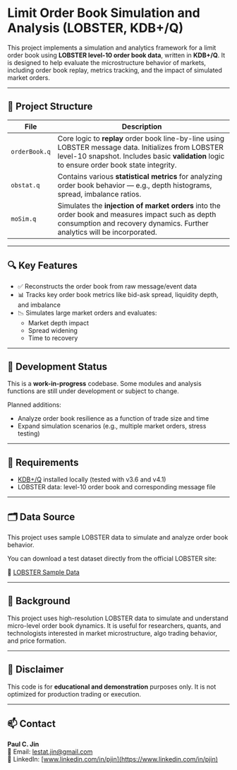 # Limit Order Book Simulation and Analysis (LOBSTER, KDB+/Q)

This project implements a simulation and analytics framework for a limit order book using **LOBSTER level-10 order book data**, written in **KDB+/Q**. It is designed to help evaluate the microstructure behavior of markets, including order book replay, metrics tracking, and the impact of simulated market orders.

---

## 📁 Project Structure

| File         | Description |
|--------------|-------------|
| `orderBook.q` | Core logic to **replay** order book line-by-line using LOBSTER message data. Initializes from LOBSTER level-10 snapshot. Includes basic **validation** logic to ensure order book state integrity. |
| `obstat.q`    | Contains various **statistical metrics** for analyzing order book behavior — e.g., depth histograms, spread, imbalance ratios. |
| `moSim.q`     | Simulates the **injection of market orders** into the order book and measures impact such as depth consumption and recovery dynamics. Further analytics will be incorporated. |

---

## 🔍 Key Features

- ✅ Reconstructs the order book from raw message/event data
- 📊 Tracks key order book metrics like bid-ask spread, liquidity depth, and imbalance
- 📉 Simulates large market orders and evaluates:
  - Market depth impact
  - Spread widening
  - Time to recovery

---

## 🚧 Development Status

This is a **work-in-progress** codebase. Some modules and analysis functions are still under development or subject to change.

Planned additions:
- Analyze order book resilience as a function of trade size and time
- Expand simulation scenarios (e.g., multiple market orders, stress testing)

---

## 🔧 Requirements

- [KDB+/Q](https://kx.com) installed locally (tested with v3.6 and v4.1)
- LOBSTER data: level-10 order book and corresponding message file

---

## 🗂️ Data Source

This project uses sample LOBSTER data to simulate and analyze order book behavior.

You can download a test dataset directly from the official LOBSTER site:

🔗 [LOBSTER Sample Data](https://lobsterdata.com/info/DataSamples.php)

---

## 🧠 Background

This project uses high-resolution LOBSTER data to simulate and understand micro-level order book dynamics. It is useful for researchers, quants, and technologists interested in market microstructure, algo trading behavior, and price formation.

---

## 📎 Disclaimer

This code is for **educational and demonstration** purposes only. It is not optimized for production trading or execution.

---

## 📫 Contact

**Paul C. Jin**  
📧 Email: [lestat.jin@gmail.com](mailto:lestat.jin@gmail.com)  
🔗 LinkedIn: [www.linkedin.com/in/pjin](https://www.linkedin.com/in/pjin)
